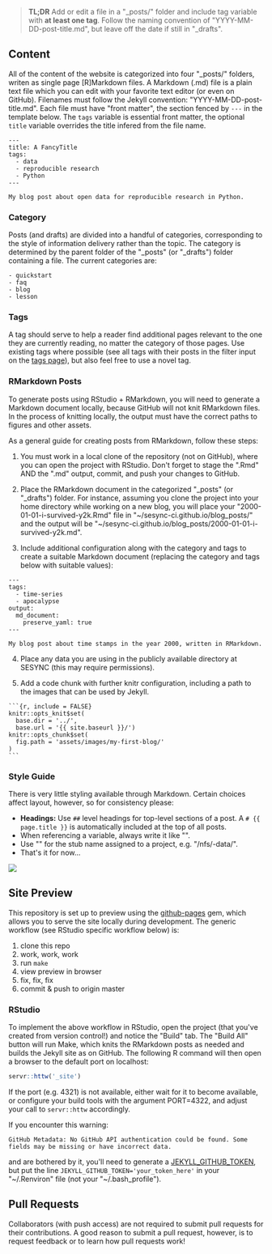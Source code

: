 > **TL;DR** Add or edit a file in a "\_posts/"  folder and include tag variable
> with **at least one tag**. Follow the naming convention of
> "YYYY-MM-DD-post-title.md", but leave off the date if still in "\_drafts".

## Content

All of the content of the website is categorized into four "\_posts/" folders,
writen as single page [R]Markdown files. A Markdown (.md) file is a plain text file
which you can edit with your favorite text editor (or even on GitHub). Filenames
must follow the Jekyll convention: "YYYY-MM-DD-post-title.md". Each file must
have "front matter", the section fenced by `---` in the template below. The
`tags` variable is essential front matter, the optional `title` variable overrides
the title infered from the file name.

```
---
title: A FancyTitle
tags:
  - data
  - reproducible research
  - Python
---

My blog post about open data for reproducible research in Python.
```

### Category

Posts (and drafts) are divided into a handful of categories, corresponding to the style of
information delivery rather than the topic. The category is determined by the
parent folder of the "\_posts" (or "\_drafts") folder containing a file. The current categories
are:

```
- quickstart
- faq
- blog
- lesson
```

### Tags

A tag should serve to help a reader find additional pages relevant to the one
they are currently reading, no matter the category of those pages. Use existing
tags where possible (see all tags with their posts in the filter input on the
[tags page](https://cyberhelp.sesync.org/tags.html)), but also feel free to use
a novel tag.

### RMarkdown Posts

To generate posts using RStudio + RMarkdown, you will need to generate a
Markdown document locally, because GitHub will not knit RMarkdown files. In the
process of knitting locally, the output must have the correct paths to figures
and other assets.

As a general guide for creating posts from RMarkdown, follow these steps:

1. You must work in a local clone of the repository (not on GitHub), where you
can open the project with RStudio. Don't forget to stage the ".Rmd" AND the
".md" output, commit, and push your changes to GitHub.

2. Place the RMarkdown document in the categorized "\_posts" (or "\_drafts")
folder. For instance, assuming you clone the project into your home directory while working on a new blog,
you will place your "2000-01-01-i-survived-y2k.Rmd" file in
"\~/sesync-ci.github.io/blog\_posts/" and the output will be
"\~/sesync-ci.github.io/blog\_posts/2000-01-01-i-survived-y2k.md".

3. Include additional configuration along with the category and tags to create a
suitable Markdown document (replacing the category and tags below with suitable
values):
```
---
tags:
  - time-series
  - apocalypse
output:
  md_document:
    preserve_yaml: true
---

My blog post about time stamps in the year 2000, written in RMarkdown.
```

4. Place any data you are using in the publicly available directory at SESYNC
(this may require permissions).

5. Add a code chunk with further knitr configuration, including a path to the
images that can be used by Jekyll.

````
```{r, include = FALSE}
knitr::opts_knit$set(
  base.dir = '../',
  base.url = '{{ site.baseurl }}/')
knitr::opts_chunk$set(
  fig.path = 'assets/images/my-first-blog/'
)
```
````

### Style Guide

There is very little styling available through Markdown. Certain choices affect
layout, however, so for consistency please:

- **Headings:** Use `##` level headings for top-level sections of a post. A
  `# {{ page.title }}` is automatically included at the top of all posts.
- When referencing a variable, always write it like "<VARIABLE>".
- Use "<PROJECT>" for the stub name assigned to a project, e.g. "/nfs/<PROJECT>-data/".
- That's it for now...

![](https://imgs.xkcd.com/comics/strunk_and_white.png)

## Site Preview

This repository is set up to preview using the
[github-pages](https://github.com/github/pages-gem) gem, which allows you to
serve the site locally during development. The generic workflow (see RStudio
specific workflow below) is:

1. clone this repo
2. work, work, work
3. run `make`
4. view preview in browser
5. fix, fix, fix
6. commit & push to origin master

### RStudio

To implement the above workflow in RStudio, open the project (that you've
created from version control!) and notice the "Build" tab. The "Build All"
button will run Make, which knits the RMarkdown posts as needed and builds the
Jekyll site as on GitHub. The following R command will then open a browser to
the default port on localhost:

```r
servr::httw('_site')
```

If the port (e.g. 4321) is not available, either wait for it to become available,
or configure your build tools with the argument PORT=4322, and adjust your call
to `servr::httw` accordingly.

If you encounter this warning:

```
GitHub Metadata: No GitHub API authentication could be found. Some fields may be missing or have incorrect data.
```

and are bothered by it, you'll need to generate a
[JEKYLL_GITHUB_TOKEN](http://www.petkovicm.com/GitHub-API-problem/), but put the
line `JEKYLL_GITHUB_TOKEN='your_token_here'` in your "\~/.Renviron" file (not
your "\~/.bash_profile").

## Pull Requests

Collaborators (with push access) are not required to submit pull requests for
their contributions. A good reason to submit a pull request, however, is to
request feedback or to learn how pull requests work!
